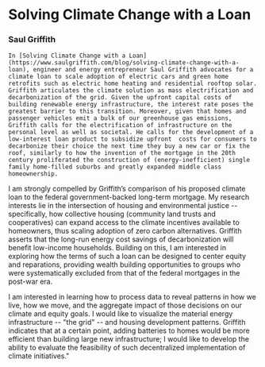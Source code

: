 # Solving Climate Change with a Loan 
### Saul Griffith 
    In [Solving Climate Change with a Loan](https://www.saulgriffith.com/blog/solving-climate-change-with-a-loan), engineer and energy entrepreneur Saul Griffith advocates for a climate loan to scale adoption of electric cars and green home retrofits such as electric home heating and residential rooftop solar. Griffith articulates the climate solution as mass electrification and decarbonization of the grid. Given the upfront capital costs of building renewable energy infrastructure, the interest rate poses the greatest barrier to this transition. Moreover, given that homes and passenger vehicles emit a bulk of our greenhouse gas emissions, Griffith calls for the electrification of infrastructure on the personal level as well as societal. He calls for the development of a low-interest loan product to subsidize upfront  costs for consumers to decarbonize their choice the next time they buy a new car or fix the roof, similarly to how the invention of the mortgage in the 20th century proliferated the construction of (energy-inefficient) single family home-filled suburbs and greatly expanded middle class homeownership. 

I am strongly compelled by Griffith’s comparison of his proposed climate loan to the federal government-backed long-term mortgage. My research interests lie in the intersection of housing and environmental justice -- specifically, how collective housing (community land trusts and cooperatives) can expand access to the climate incentives available to homeowners, thus scaling adoption of zero carbon alternatives. Griffith asserts that the long-run energy cost savings of decarbonization will benefit low-income households. Building on this, I am interested in exploring how the terms of such a loan can be designed to center equity and reparations, providing wealth building opportunities to groups who were systematically excluded from that of the federal mortgages in the post-war era. 

I am interested in learning how to process data to reveal patterns in how we live, how we move, and the aggregate impact of those decisions on our climate and equity goals. I would like to visualize the material energy infrastructure -- "the grid" -- and housing development patterns. Griffith indicates that at a certain point, adding batteries to homes would be more efficient than building large new infrastructure; I would like to develop the ability to evaluate the feasibility of such decentralized implementation of climate initiatives."
